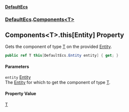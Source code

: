 #### [DefaultEcs](index.md 'index')
### [DefaultEcs](index.md#DefaultEcs 'DefaultEcs').[Components&lt;T&gt;](Components_T_.md 'DefaultEcs.Components&lt;T&gt;')
## Components&lt;T&gt;.this[Entity] Property
Gets the component of type [T](Components_T_.md#DefaultEcs_Components_T__T 'DefaultEcs.Components&lt;T&gt;.T') on the provided [Entity](Entity.md 'DefaultEcs.Entity').  
```csharp
public ref T this[DefaultEcs.Entity entity] { get; }
```
#### Parameters
<a name='DefaultEcs_Components_T__this_DefaultEcs_Entity__entity'></a>
`entity` [Entity](Entity.md 'DefaultEcs.Entity')  
The [Entity](Entity.md 'DefaultEcs.Entity') for which to get the component of type [T](Components_T_.md#DefaultEcs_Components_T__T 'DefaultEcs.Components&lt;T&gt;.T').
  
#### Property Value
[T](Components_T_.md#DefaultEcs_Components_T__T 'DefaultEcs.Components&lt;T&gt;.T')
